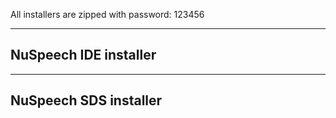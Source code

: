 All installers are zipped with password: 123456

-------------
NuSpeech IDE installer
-------------

-------------
NuSpeech SDS installer
-------------
